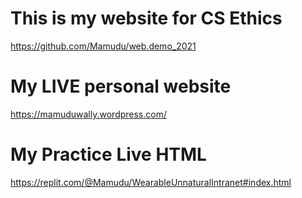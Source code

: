 

# This is my website for CS Ethics
https://github.com/Mamudu/web.demo_2021

# My LIVE personal website
https://mamuduwally.wordpress.com/

# My Practice Live HTML 
https://replit.com/@Mamudu/WearableUnnaturalIntranet#index.html
